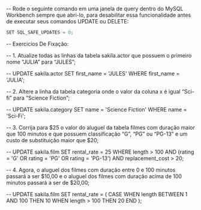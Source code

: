 -- Rode o seguinte comando em uma janela de query dentro do MySQL Workbench sempre que abri-lo, para desabilitar essa funcionalidade antes de executar seus comandos UPDATE ou DELETE:
```js
SET SQL_SAFE_UPDATES = 0;
```

-- Exercicios De Fixação:

-- 1. Atualize todas as linhas da tabela sakila.actor que possuem o primeiro nome “JULIA” para “JULES”;

-- UPDATE sakila.actor
SET first_name = 'JULES'
WHERE first_name = 'JULIA';


-- 2. Altere a linha da tabela categoria onde o valor da coluna x é igual “Sci-fi” para “Science Fiction”;

-- UPDATE sakila.category
SET name = 'Science Fiction'
WHERE name = 'Sci-Fi';


-- 3. Corrija para $25 o valor do aluguel da tabela filmes com duração maior que 100 minutos e que possuem classificação “G”, “PG” ou “PG-13” e um custo de substituição maior que $20;

-- UPDATE sakila.film
SET rental_rate = 25
WHERE length > 100
AND (rating = 'G' OR rating = 'PG' OR rating = 'PG-13')
AND replacement_cost > 20;


-- 4. Agora, o aluguel dos filmes com duração entre 0 e 100 minutos passará a ser $10,00 e o aluguel dos filmes com duração acima de 100 minutos passará a ser de $20,00;

-- UPDATE sakila.film
SET rental_rate = (
    CASE
        WHEN length BETWEEN 1 AND 100 THEN 10
        WHEN length > 100 THEN 20
    END
);